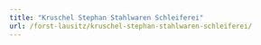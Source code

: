 ```yaml
---
title: "Kruschel Stephan Stahlwaren Schleiferei"
url: /forst-lausitz/kruschel-stephan-stahlwaren-schleiferei/
---
```

